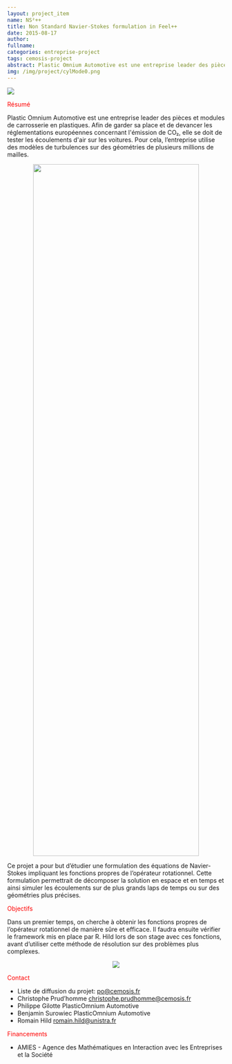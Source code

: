 ```yaml
---
layout: project_item
name: NS²++
title: Non Standard Navier-Stokes formulation in Feel++
date: 2015-08-17
author: 
fullname: 
categories: entreprise-project
tags: cemosis-project
abstract: Plastic Omnium Automotive est une entreprise leader des pièces et modules de carrosserie en plastiques. Afin de garder sa place et de devancer les réglementations européennes concernant l'émission de CO₂, elle se doit de tester les écoulements d'air sur les voitures. Pour cela, l’entreprise utilise des modèles de turbulences sur des géométries de plusieurs millions de mailles.
img: /img/project/cylMode0.png
---
```


<img src="/img/project/po.png" style="max-height:128px;max-width:128px">

<p style="color:red">Résumé</p>

Plastic Omnium Automotive est une entreprise leader des pièces et modules de carrosserie en plastiques. Afin de garder sa place et de devancer les réglementations européennes concernant l'émission de CO₂, elle se doit de tester les écoulements d'air sur les voitures. Pour cela, l’entreprise utilise des modèles de turbulences sur des géométries de plusieurs millions de mailles.
<center>
<img src="/img/project/cylMode0.png" style="height:40vh;width:40vw">
</center>

Ce projet a pour but d’étudier une formulation des équations de Navier-Stokes impliquant les fonctions propres de l’opérateur rotationnel. Cette formulation permettrait de décomposer la solution en espace et en temps et ainsi simuler les écoulements sur de plus grands laps de temps ou sur des géométries plus précises.

<p style="color:red">Objectifs</p>

Dans un premier temps, on cherche à obtenir les fonctions propres de l’opérateur rotationnel de manière sûre et efficace.
Il faudra ensuite vérifier le framework mis en place par R. Hild lors de son stage avec ces fonctions, avant d’utiliser cette méthode de résolution sur des problèmes plus complexes.
<center>
<img src="/img/project/sphMode0.png" style="max-height:400px;max-width:500px"> 
</center>
<p style="color:red">Contact</p>

- Liste de diffusion du projet: po@cemosis.fr
- Christophe Prud’homme christophe.prudhomme@cemosis.fr
- Philippe Gilotte PlasticOmnium Automotive
- Benjamin Surowiec PlasticOmnium Automotive
- Romain Hild romain.hild@unistra.fr 

<p style="color:red">Financements</p>

- AMIES - Agence des Mathématiques en Interaction avec les Entreprises et la Société